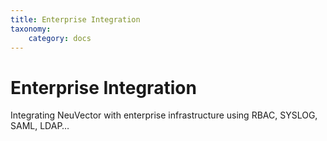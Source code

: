 ```yaml
---
title: Enterprise Integration
taxonomy:
    category: docs
---
```


# Enterprise Integration

Integrating NeuVector with enterprise infrastructure using RBAC, SYSLOG, SAML, LDAP…
